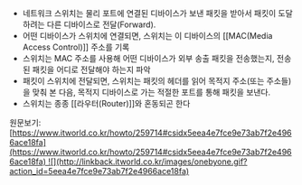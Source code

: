 - 네트워크 스위치는 물리 포트에 연결된 디바이스가 보낸 패킷을 받아서 패킷이 도달하려는 다른 디바이스로 전달(Forward).
- 어떤 디바이스가 스위치에 연결되면, 스위치는 이 디바이스의 [[MAC(Media Access Control)]] 주소를 기록  
- 스위치는 MAC 주소를 사용해 어떤 디바이스가 외부 송출 패킷을 전송했는지, 전송된 패킷을 어디로 전달해야 하는지 파악  
- 패킷이 스위치에 전달되면, 스위치는 패킷의 헤더를 읽어 목적지 주소(또는 주소들)을 맞춰 본 다음, 목적지 디바이스로 가는 적절한 포트를 통해 패킷을 보낸다.  
- 스위치는 종종 [[라우터(Router)]]와 혼동되곤 한다
  
원문보기:  
[https://www.itworld.co.kr/howto/259714#csidx5eea4e7fce9e73ab7f2e4966ace18fa](https://www.itworld.co.kr/howto/259714#csidx5eea4e7fce9e73ab7f2e4966ace18fa) ![](http://linkback.itworld.co.kr/images/onebyone.gif?action_id=5eea4e7fce9e73ab7f2e4966ace18fa)